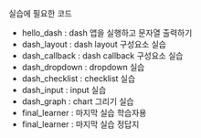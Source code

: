 실습에 필요한 코드

- hello_dash : dash 앱을 실행하고 문자열 출력하기
- dash_layout : dash layout 구성요소 실습
- dash_callback : dash callback 구성요소 실습
- dash_dropdown : dropdown 실습
- dash_checklist : checklist 실습
- dash_input : input 실습
- dash_graph : chart 그리기 실습
- final_learner : 마지막 실습 학습자용
- final_learner : 마지막 실습 정답지
